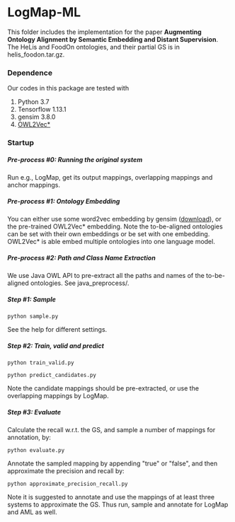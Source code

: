 # LogMap-ML

This folder includes the implementation for the paper ****Augmenting Ontology Alignment by Semantic Embedding and Distant Supervision****.
The HeLis and FoodOn ontologies, and their partial GS is in helis_foodon.tar.gz.

### Dependence 
Our codes in this package are tested with
  1. Python 3.7
  2. Tensorflow 1.13.1
  3. gensim 3.8.0
  4. [OWL2Vec\*](https://github.com/KRR-Oxford/OWL2Vec-Star)


### Startup

##### Pre-process #0: Running the original system
Run e.g., LogMap, get its output mappings, overlapping mappings and anchor mappings.

##### Pre-process #1: Ontology Embedding
You can either use some word2vec embedding by gensim ([download](https://drive.google.com/file/d/1rm9uJEKG25PJ79zxbZUWuaUroWeoWbFR/view?usp=sharing)), or the pre-trained OWL2Vec\* embedding. 
Note the to-be-aligned ontologies can be set with their own embeddings or be set with one embedding. 
OWL2Vec\* is able embed multiple ontologies into one language model.

##### Pre-process #2: Path and Class Name Extraction
We use Java OWL API to pre-extract all the paths and names of the to-be-aligned ontologies. See java_preprocess/.

##### Step #1: Sample
```python sample.py```

See the help for different settings.

##### Step #2: Train, valid and predict
```python train_valid.py```

```python predict_candidates.py```

Note the candidate mappings should be pre-extracted, or use the overlapping mappings by LogMap.

##### Step #3: Evaluate
Calculate the recall w.r.t. the GS, and sample a number of mappings for annotation, by:

```python evaluate.py```

Annotate the sampled mapping by appending "true" or "false", and then approximate the precision and recall by:

```python approximate_precision_recall.py```

Note it is suggested to annotate and use the mappings of at least three systems to approximate the GS. 
Thus run, sample and annotate for LogMap and AML as well.
